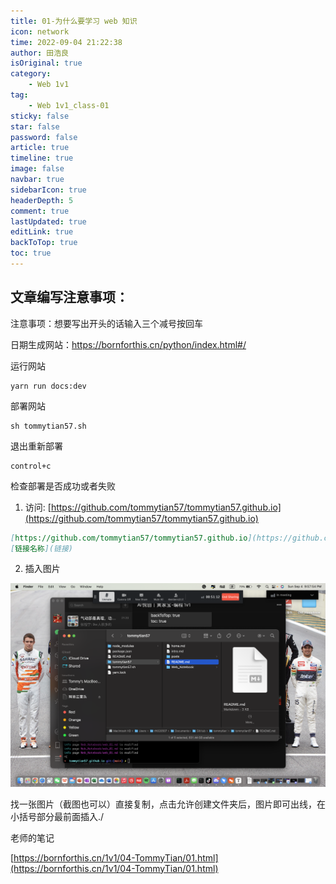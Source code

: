 ```yaml
---
title: 01-为什么要学习 web 知识
icon: network
time: 2022-09-04 21:22:38
author: 田浩良
isOriginal: true
category: 
    - Web 1v1
tag:
    - Web 1v1_class-01
sticky: false
star: false
password: false
article: true
timeline: true
image: false
navbar: true
sidebarIcon: true
headerDepth: 5
comment: true
lastUpdated: true
editLink: true
backToTop: true
toc: true
---
```


## 文章编写注意事项：

注意事项：想要写出开头的话输入三个减号按回车

日期生成网站：https://bornforthis.cn/python/index.html#/

运行网站

```yarn
yarn run docs:dev
```

部署网站

```yarn
sh tommytian57.sh
```

退出重新部署

```yarn
control+c
```

检查部署是否成功或者失败

1. 访问: [https://github.com/tommytian57/tommytian57.github.io](https://github.com/tommytian57/tommytian57.github.io)

```markdown
[https://github.com/tommytian57/tommytian57.github.io](https://github.com/tommytian57/tommytian57.github.io)
[链接名称](链接)
```

2. 插入图片

![image-20220904215814484](./web_01.assets/image-20220904215814484.png)

找一张图片（截图也可以）直接复制，点击允许创建文件夹后，图片即可出线，在小括号部分最前面插入./



老师的笔记

[https://bornforthis.cn/1v1/04-TommyTian/01.html](https://bornforthis.cn/1v1/04-TommyTian/01.html)







